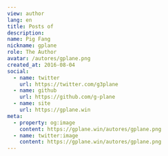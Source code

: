 ```yaml
---
view: author
lang: en
title: Posts of
description:
name: Pig Fang
nickname: gplane
role: The Author
avatar: /autores/gplane.png
created_at: 2016-08-04
social:
  - name: twitter
    url: https://twitter.com/g3plane
  - name: github
    url: https://github.com/g-plane
  - name: site
    url: https://gplane.win
meta:
  - property: og:image
    content: https://gplane.win/autores/gplane.png
  - name: twitter:image
    content: https://gplane.win/autores/gplane.png
---
```

